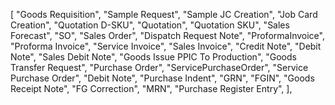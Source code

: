 [
"Goods Requisition",
"Sample Request",
"Sample JC Creation",
"Job Card Creation",
"Quotation D-SKU",
"Quotation",
"Quotation SKU",
"Sales Forecast",
"SO",
"Sales Order",
"Dispatch Request Note",
"ProformaInvoice",
"Proforma Invoice",
"Service Invoice",
"Sales Invoice",
"Credit Note",
"Debit Note",
"Sales Debit Note",
"Goods Issue PPIC To Production",
"Goods Transfer Request",
"Purchase Order",
"ServicePurchaseOrder",
"Service Purchase Order",
"Debit Note",
"Purchase Indent",
"GRN",
"FGIN",
"Goods Receipt Note",
"FG Correction",
"MRN",
"Purchase Register Entry",
],
